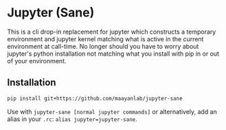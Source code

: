 # Jupyter (Sane)

This is a cli drop-in replacement for jupyter which constructs a temporary environment and jupyter kernel matching what is active in the current environment at call-time. No longer should you have to worry about jupyter's python installation not matching what you install with pip in or out of your environment.

## Installation

```bash
pip install git+https://github.com/maayanlab/jupyter-sane
```

Use with `jupyter-sane [normal jupyter commands]` or alternatively, add an alias in your `.rc`: `alias jupyter=jupyter-sane`.
